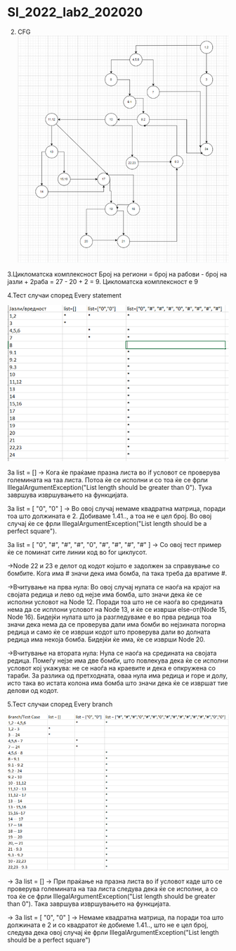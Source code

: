# SI_2022_lab2_202020
2. CFG
![img_1.png](img_1.png)

   
3.Цикломатска комплексност
   Број на региони = број на рабови - број на јазли + 2раба = 27 - 20 + 2 = 9. Цикломатска комплексност е 9


4.Тест случаи според Every statement

![img_2.png](img_2.png)

За list = [] -> Кога ќе праќаме празна листа во if условот се проверува големината на таа листа. Потоа ќе се исполни и со тоа ќе се фрли IllegalArgumentException("List length should be greater than 0"). Тука завршува извршувањето на функцијата.

За list = [ "0", "0" ] -> Во овој случај немаме квадратна матрица, поради тоа што должината е 2. Добиваме 1.41.., а тоа не е цел број. Во овој случај ќе се фрли IllegalArgumentException("List length should be a perfect square").

За list = [ "0", "#", "#", "#", "0", "#", "#", "#", "#" ] -> Со овој тест пример ќе се поминат сите линии код во for циклусот.

->Node 22 и 23 е делот од кодот којшто е задолжен за справување со бомбите. Кога има # значи дека има бомба, па така треба да вратиме #.

->Вчитување на прва нула: Во овој случај нулата се наоѓа на крајот на својата редица и лево од нејзе има бомба, што значи дека ќе се исполни условот на Node 12. Поради тоа што не се наоѓа во средината нема да се исплони условот на Node 13, и ќе се изврши else-от(Node 15, Node 16). Бидејќи нулата што ја разгледуваме е во прва редица тоа значи дека нема да се проверува дали има бомби во нејзината погорна редица и само ќе се изврши кодот што проверува дали во долната редица има некоја бомба. Бидејќи ќе има, ќе се изврши Node 20.

->Вчитување на втората нула: Нула се наоѓа на средината на својата редица. Помеѓу нејзе има две бомби, што повлекува дека ќе се исполни условот кој укажува: не се наоѓа на краевите и дека е опкружена со тараби. За разлика од претходната, оваа нула има редица и горе и долу, исто така во истата колона има бомба што значи дека ќе се извршат тие делови од кодот.

5.Тест случаи според Every branch

![img_3.png](img_3.png)

-> За list = [] -> При праќање на празна листа во if условот каде што се проверува големината на таа листа следува дека ќе се исполни, а со тоа ќе се фрли IllegalArgumentException("List length should be greater than 0"). Така завршува извршувањето на функцијата.

-> За list = [ "0", "0" ] -> Немаме квадратна матрица, па поради тоа што должината е 2 и со квадратот ќе добиеме 1.41.., што не е цел број, следува дека овој случај ќе фрли IllegalArgumentException("List length should be a perfect square")
 
 